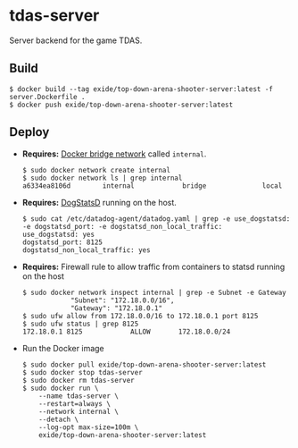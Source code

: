 # tdas-server
Server backend for the game TDAS.

## Build

    $ docker build --tag exide/top-down-arena-shooter-server:latest -f server.Dockerfile .
    $ docker push exide/top-down-arena-shooter-server:latest

## Deploy

- **Requires:** [Docker bridge network](https://docs.docker.com/network/bridge/) called ```internal```.

      $ sudo docker network create internal
      $ sudo docker network ls | grep internal
      a6334ea8106d        internal            bridge              local

- **Requires:** [DogStatsD](https://docs.datadoghq.com/developers/dogstatsd/) running on the host.

      $ sudo cat /etc/datadog-agent/datadog.yaml | grep -e use_dogstatsd: -e dogstatsd_port: -e dogstatsd_non_local_traffic:
      use_dogstatsd: yes
      dogstatsd_port: 8125
      dogstatsd_non_local_traffic: yes

- **Requires:** Firewall rule to allow traffic from containers to statsd running on the host

      $ sudo docker network inspect internal | grep -e Subnet -e Gateway
                  "Subnet": "172.18.0.0/16",
                  "Gateway": "172.18.0.1"
      $ sudo ufw allow from 172.18.0.0/16 to 172.18.0.1 port 8125
      $ sudo ufw status | grep 8125
      172.18.0.1 8125            ALLOW       172.18.0.0/24

- Run the Docker image

      $ sudo docker pull exide/top-down-arena-shooter-server:latest
      $ sudo docker stop tdas-server
      $ sudo docker rm tdas-server
      $ sudo docker run \
          --name tdas-server \
          --restart=always \
          --network internal \
          --detach \
          --log-opt max-size=100m \
          exide/top-down-arena-shooter-server:latest
